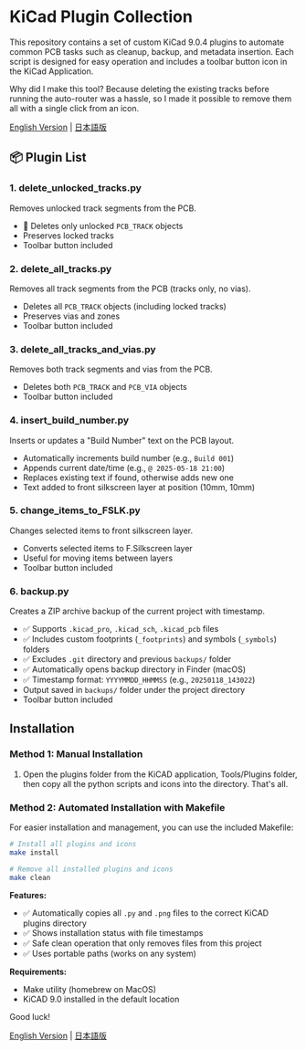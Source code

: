 # KiCad Plugin Collection

This repository contains a set of custom KiCad 9.0.4 plugins to automate common PCB tasks such as cleanup, backup, and metadata insertion. Each script is designed for easy operation and includes a toolbar button icon in the KiCad Application.

Why did I make this tool? Because deleting the existing tracks before running the auto-router was a hassle, so I made it possible to remove them all with a single click from an icon.

[English Version](README.md) | [日本語版](README-j.md)

## 📦 Plugin List

### 1. delete_unlocked_tracks.py

Removes unlocked track segments from the PCB.

- 🧹 Deletes only unlocked `PCB_TRACK` objects
- Preserves locked tracks
- Toolbar button included

### 2. delete_all_tracks.py

Removes all track segments from the PCB (tracks only, no vias).

- Deletes all `PCB_TRACK` objects (including locked tracks)
- Preserves vias and zones
- Toolbar button included

### 3. delete_all_tracks_and_vias.py

Removes both track segments and vias from the PCB.

- Deletes both `PCB_TRACK` and `PCB_VIA` objects
- Toolbar button included

### 4. insert_build_number.py

Inserts or updates a "Build Number" text on the PCB layout.

- Automatically increments build number (e.g., `Build 001`)
- Appends current date/time (e.g., `@ 2025-05-18 21:00`)
- Replaces existing text if found, otherwise adds new one
- Text added to front silkscreen layer at position (10mm, 10mm)

### 5. change_items_to_FSLK.py

Changes selected items to front silkscreen layer.

- Converts selected items to F.Silkscreen layer
- Useful for moving items between layers
- Toolbar button included

### 6. backup.py

Creates a ZIP archive backup of the current project with timestamp.

- ✅ Supports `.kicad_pro`, `.kicad_sch`, `.kicad_pcb` files
- ✅ Includes custom footprints (`_footprints`) and symbols (`_symbols`) folders
- ✅ Excludes `.git` directory and previous `backups/` folder
- ✅ Automatically opens backup directory in Finder (macOS)
- ✅ Timestamp format: `YYYYMMDD_HHMMSS` (e.g., `20250118_143022`)
- Output saved in `backups/` folder under the project directory
- Toolbar button included
  
## Installation

### Method 1: Manual Installation

1. Open the plugins folder from the KiCAD application, Tools/Plugins folder, then copy all the python scripts and icons into the directory.  That's all.

### Method 2: Automated Installation with Makefile

For easier installation and management, you can use the included Makefile:

```bash
# Install all plugins and icons
make install

# Remove all installed plugins and icons
make clean
```

**Features:**
- ✅ Automatically copies all `.py` and `.png` files to the correct KiCAD plugins directory
- ✅ Shows installation status with file timestamps
- ✅ Safe clean operation that only removes files from this project
- ✅ Uses portable paths (works on any system)

**Requirements:**
- Make utility (homebrew on MacOS)
- KiCAD 9.0 installed in the default location

Good luck!

[English Version](README.md) | [日本語版](README-j.md)
